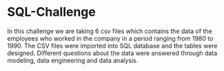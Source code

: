 # SQL-Challenge
In this challenge we are taking 6 csv files which contains the data of the employees who worked in the company in a period ranging from 1980 to 1990.
The CSV files were imported into SQL database and the tables were designed.
Different questions about the data were answered through data modeling, data engineering and data analysis.